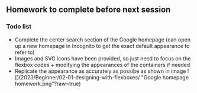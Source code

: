 ## Homework to complete before next session

### Todo list
- Complete the center search section of the Google homepage (can open up a new homepage in Incognito to get the exact default appearance to refer to)
- Images and SVG icons have been provided, so just need to focus on the flexbox codes + modifying the appearances of the containers if needed
- Replicate the appearance as accurately as possibe as shown in image ![](2023/Beginner/02-01-designing-with-flexboxes/ "Google homepage homework.png"?raw=true)

